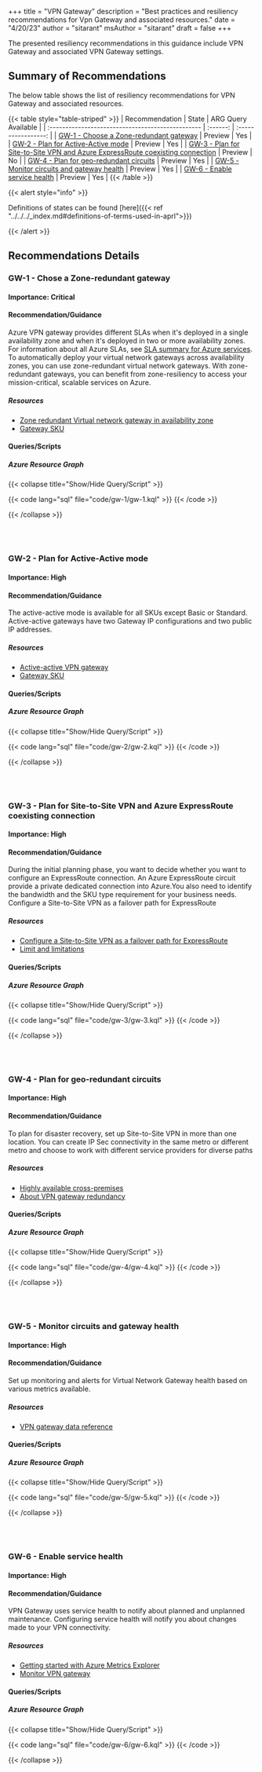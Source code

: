+++
title = "VPN Gateway"
description = "Best practices and resiliency recommendations for Vpn Gateway and associated resources."
date = "4/20/23"
author = "sitarant"
msAuthor = "sitarant"
draft = false
+++

The presented resiliency recommendations in this guidance include VPN Gateway and associated VPN Gateway settings.

## Summary of Recommendations

The below table shows the list of resiliency recommendations for VPN Gateway and associated resources.

{{< table style="table-striped" >}}
| Recommendation                                    |  State   | ARG Query Available |
| :------------------------------------------------ | :------: | :-----------------: |
| [GW-1 - Choose a Zone-redundant gateway](#gw-1---chose-a-zone-redundant-gateway)                                                         | Preview  |         Yes          |
| [GW-2 - Plan for Active-Active mode](#gw-2---plan-for-active-active-mode)                                                               | Preview  |         Yes          |
| [GW-3 - Plan for Site-to-Site VPN and Azure ExpressRoute coexisting connection](#gw-3---plan-for-site-to-site-vpn-and-azure-expressroute-coexisting-connection)                                                         | Preview  |         No          |
| [GW-4 - Plan for geo-redundant circuits](#gw-4---plan-for-geo-redundant-circuits)                                                       | Preview  |         Yes          |
| [GW-5 - Monitor circuits and gateway health](#gw-5---monitor-circuits-and-gateway-health)                                               | Preview  |         Yes          |
| [GW-6 - Enable service health](#gw-6---enable-service-health)                                                                           | Preview  |         Yes          |
{{< /table >}}

{{< alert style="info" >}}

Definitions of states can be found [here]({{< ref "../../../_index.md#definitions-of-terms-used-in-aprl">}})

{{< /alert >}}

## Recommendations Details

### GW-1 - Chose a Zone-redundant gateway

#### Importance: Critical

#### Recommendation/Guidance

Azure VPN gateway provides different SLAs when it's deployed in a single availability zone and when it's deployed in two or more availability zones. For information about all Azure SLAs, see [SLA summary for Azure services](https://www.microsoft.com/licensing/docs/view/Service-Level-Agreements-SLA-for-Online-Services?lang=1).
To automatically deploy your virtual network gateways across availability zones, you can use zone-redundant virtual network gateways. With zone-redundant gateways, you can benefit from zone-resiliency to access your mission-critical, scalable services on Azure.

##### Resources

- [Zone redundant Virtual network gateway in availability zone](https://learn.microsoft.com/en-us/azure/vpn-gateway/about-zone-redundant-vnet-gateways)
- [Gateway SKU](https://learn.microsoft.com/en-us/azure/vpn-gateway/about-zone-redundant-vnet-gateways#gwskus)

#### Queries/Scripts

##### Azure Resource Graph

{{< collapse title="Show/Hide Query/Script" >}}

{{< code lang="sql" file="code/gw-1/gw-1.kql" >}} {{< /code >}}

{{< /collapse >}}

<br><br>

### GW-2 - Plan for Active-Active mode

#### Importance: High

#### Recommendation/Guidance

The active-active mode is available for all SKUs except Basic or Standard.
Active-active gateways have two Gateway IP configurations and two public IP addresses.


##### Resources

- [Active-active VPN gateway](https://learn.microsoft.com/en-us/azure/vpn-gateway/active-active-portal#gateway)
- [Gateway SKU](https://learn.microsoft.com/en-us/azure/vpn-gateway/vpn-gateway-about-vpn-gateway-settings#gwsku)

#### Queries/Scripts

##### Azure Resource Graph

{{< collapse title="Show/Hide Query/Script" >}}

{{< code lang="sql" file="code/gw-2/gw-2.kql" >}} {{< /code >}}

{{< /collapse >}}

<br><br>
### GW-3 - Plan for Site-to-Site VPN and Azure ExpressRoute coexisting connection

#### Importance: High

#### Recommendation/Guidance

During the initial planning phase, you want to decide whether you want to configure an ExpressRoute connection.
An Azure ExpressRoute circuit provide a private dedicated connection into Azure.You also need to identify the bandwidth and the SKU type requirement for your business needs. Configure a Site-to-Site VPN as a failover path for ExpressRoute

##### Resources

- [Configure a Site-to-Site VPN as a failover path for ExpressRoute](https://learn.microsoft.com/en-us/azure/expressroute/expressroute-howto-coexist-resource-manager#configuration-designs)
- [Limit and limitations](https://learn.microsoft.com/en-us/azure/expressroute/expressroute-howto-coexist-resource-manager#limits-and-limitations)

#### Queries/Scripts

##### Azure Resource Graph

{{< collapse title="Show/Hide Query/Script" >}}

{{< code lang="sql" file="code/gw-3/gw-3.kql" >}} {{< /code >}}

{{< /collapse >}}

<br><br>
### GW-4 - Plan for geo-redundant circuits

#### Importance: High

#### Recommendation/Guidance

To plan for disaster recovery, set up Site-to-Site VPN in more than one location. You can create IP Sec connectivity in the same metro or different metro and choose to work with different service providers for diverse paths

##### Resources

- [Highly available cross-premises](https://learn.microsoft.com/en-us/azure/vpn-gateway/vpn-gateway-highlyavailable)
- [About VPN gateway redundancy](https://learn.microsoft.com/en-us/azure/vpn-gateway/vpn-gateway-highlyavailable#about-vpn-gateway-redundancy)


#### Queries/Scripts

##### Azure Resource Graph

{{< collapse title="Show/Hide Query/Script" >}}

{{< code lang="sql" file="code/gw-4/gw-4.kql" >}} {{< /code >}}

{{< /collapse >}}

<br><br>
### GW-5 - Monitor circuits and gateway health

#### Importance: High

#### Recommendation/Guidance

Set up monitoring and alerts for Virtual Network Gateway health based on various metrics available.

##### Resources

- [VPN gateway data reference](https://learn.microsoft.com/en-us/azure/vpn-gateway/monitor-vpn-gateway-reference)

#### Queries/Scripts

##### Azure Resource Graph

{{< collapse title="Show/Hide Query/Script" >}}

{{< code lang="sql" file="code/gw-5/gw-5.kql" >}} {{< /code >}}

{{< /collapse >}}

<br><br>

### GW-6 - Enable service health

#### Importance: High

#### Recommendation/Guidance

VPN Gateway uses service health to notify about planned and unplanned maintenance. Configuring service health will notify you about changes made to your VPN connectivity.

##### Resources

- [Getting started with Azure Metrics Explorer](hhttps://learn.microsoft.com/en-us/azure/azure-monitor/essentials/metrics-getting-started)
- [Monitor VPN gateway](hhttps://learn.microsoft.com/en-us/azure/vpn-gateway/monitor-vpn-gateway-reference#metrics)

#### Queries/Scripts

##### Azure Resource Graph

{{< collapse title="Show/Hide Query/Script" >}}

{{< code lang="sql" file="code/gw-6/gw-6.kql" >}} {{< /code >}}

{{< /collapse >}}

<br><br>
